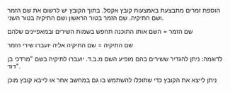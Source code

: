 הוספת זמרים מתבצעת באמצעות קובץ אקסל.
בתוך הקובץ יש לרשום את שם הזמר ושם התיקיה.
שם הזמר בטור הראשון ושם התיקיה בטור השני.

שם הזמר = השם אותו התוכנה תחפש בשמות השירים ובמאפיינים שלהם

שם התיקיה = שם התיקיה אליה יועברו שירי הזמר

לדוגמה: ניתן להגדיר ששירים בהם מופיע השם מ.ב.ד. יועברו לתיקיה בשם "מרדכי בן דוד".

ניתן לייצא את הקובץ כדי שתוכלו להשתמש בו גם במחשב אחר או לייבא קובץ מוכן